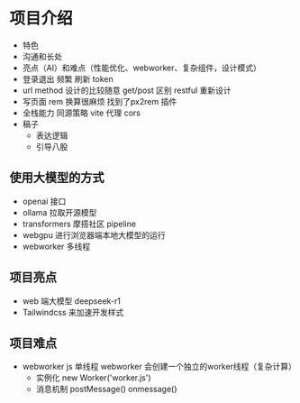 # 项目介绍

- 特色
- 沟通和长处
- 亮点（AI）和难点（性能优化、webworker、复杂组件，设计模式）
- 登录退出 频繁 刷新 token
- url method 设计的比较随意 get/post 区别 restful 重新设计
- 写页面 rem 换算很麻烦 找到了px2rem 插件
- 全栈能力 同源策略 vite 代理 cors 
- 稿子
  - 表达逻辑
  - 引导八股

## 使用大模型的方式
- openai 接口
- ollama 拉取开源模型
- transformers  摩搭社区 pipeline
- webgpu 进行浏览器端本地大模型的运行
- webworker 多线程

## 项目亮点
- web 端大模型 deepseek-r1
- Tailwindcss 来加速开发样式

## 项目难点
- webworker 
  js 单线程 webworker 会创建一个独立的worker线程（复杂计算）
  - 实例化 
    new Worker('worker.js')
  - 消息机制
    postMessage()
    onmessage()